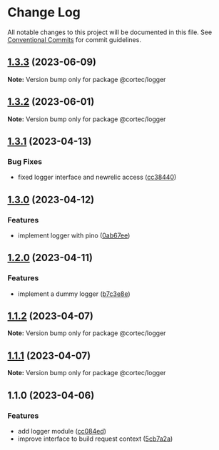 # Change Log

All notable changes to this project will be documented in this file.
See [Conventional Commits](https://conventionalcommits.org) for commit guidelines.

## [1.3.3](https://github.com/saswatds/cortec/compare/@cortec/logger@1.3.2...@cortec/logger@1.3.3) (2023-06-09)

**Note:** Version bump only for package @cortec/logger

## [1.3.2](https://github.com/saswatds/cortec/compare/@cortec/logger@1.3.1...@cortec/logger@1.3.2) (2023-06-01)

**Note:** Version bump only for package @cortec/logger

## [1.3.1](https://github.com/saswatds/cortec/compare/@cortec/logger@1.3.0...@cortec/logger@1.3.1) (2023-04-13)

### Bug Fixes

- fixed logger interface and newrelic access ([cc38440](https://github.com/saswatds/cortec/commit/cc3844096176b12ebd4c815bcc2d1a0838a801e9))

## [1.3.0](https://github.com/saswatds/cortec/compare/@cortec/logger@1.2.0...@cortec/logger@1.3.0) (2023-04-12)

### Features

- implement logger with pino ([0ab67ee](https://github.com/saswatds/cortec/commit/0ab67ee670e03b4c6233a317eefc7447546431ec))

## [1.2.0](https://github.com/saswatds/cortec/compare/@cortec/logger@1.1.2...@cortec/logger@1.2.0) (2023-04-11)

### Features

- implement a dummy logger ([b7c3e8e](https://github.com/saswatds/cortec/commit/b7c3e8e4b39aaab7738257618b60d5a7f485f3e6))

## [1.1.2](https://github.com/saswatds/cortec/compare/@cortec/logger@1.1.1...@cortec/logger@1.1.2) (2023-04-07)

**Note:** Version bump only for package @cortec/logger

## [1.1.1](https://github.com/saswatds/cortec/compare/@cortec/logger@1.1.0...@cortec/logger@1.1.1) (2023-04-07)

**Note:** Version bump only for package @cortec/logger

## 1.1.0 (2023-04-06)

### Features

- add logger module ([cc084ed](https://github.com/saswatds/cortec/commit/cc084edebd401943a965c3195fd794798bb5e95b))
- improve interface to build request context ([5cb7a2a](https://github.com/saswatds/cortec/commit/5cb7a2a1becb5896cd548ecee458126625a6763d))
